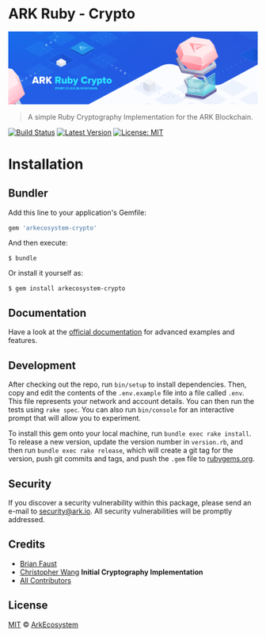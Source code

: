 # ARK Ruby - Crypto

<p align="center">
    <img src="https://github.com/ArkEcosystem/ruby-crypto/blob/master/banner.png" />
</p>

> A simple Ruby Cryptography Implementation for the ARK Blockchain.

[![Build Status](https://travis-ci.org/ArkEcosystem/ruby-crypto.svg?branch=develop)](https://travis-ci.org/ArkEcosystem/ruby-crypto)
[![Latest Version](https://img.shields.io/github/release/ArkEcosystem/ruby-crypto.svg?style=flat-square)](https://github.com/ArkEcosystem/ruby-crypto/releases)
[![License: MIT](https://img.shields.io/badge/License-MIT-yellow.svg)](https://opensource.org/licenses/MIT)

# Installation

## Bundler

Add this line to your application's Gemfile:

```ruby
gem 'arkecosystem-crypto'
```

And then execute:

    $ bundle

Or install it yourself as:

    $ gem install arkecosystem-crypto

## Documentation

Have a look at the [official documentation](https://docs.ark.io/v1.0/docs/cryptography-ruby) for advanced examples and features.

## Development

After checking out the repo, run `bin/setup` to install dependencies. Then, copy and edit the contents of the `.env.example` file into a file called `.env`. This file represents your network and account details. You can then run the tests using `rake spec`. You can also run `bin/console` for an interactive prompt that will allow you to experiment.

To install this gem onto your local machine, run `bundle exec rake install`. To release a new version, update the version number in `version.rb`, and then run `bundle exec rake release`, which will create a git tag for the version, push git commits and tags, and push the `.gem` file to [rubygems.org](https://rubygems.org).

## Security

If you discover a security vulnerability within this package, please send an e-mail to security@ark.io. All security vulnerabilities will be promptly addressed.

## Credits

- [Brian Faust](https://github.com/faustbrian)
- [Christopher Wang](https://github.com/christopherjwang) **Initial Cryptography Implementation**
- [All Contributors](../../../../contributors)

## License

[MIT](LICENSE) © [ArkEcosystem](https://ark.io)
